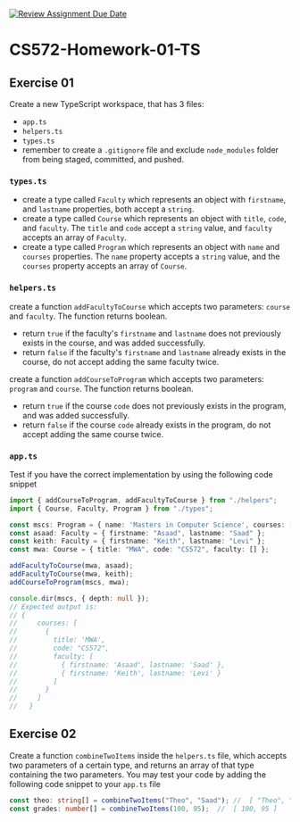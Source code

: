 [![Review Assignment Due Date](https://classroom.github.com/assets/deadline-readme-button-24ddc0f5d75046c5622901739e7c5dd533143b0c8e959d652212380cedb1ea36.svg)](https://classroom.github.com/a/XwiKe38Q)
# CS572-Homework-01-TS
## Exercise 01
Create a new TypeScript workspace, that has 3 files:
* `app.ts`
* `helpers.ts`
* `types.ts`
* remember to create a `.gitignore` file and exclude `node_modules` folder from being staged, committed, and pushed.
### `types.ts`
* create a type called `Faculty` which represents an object with `firstname`, and `lastname` properties, both accept a `string`.
* create a type called `Course` which represents an object with `title`, `code`, and `faculty`. The `title` and `code` accept a `string` value, and `faculty` accepts an array of `Faculty`.
* create a type called `Program` which represents an object with `name` and `courses` properties. The `name` property accepts a `string` value, and the `courses` property accepts an array of `Course`.
   
### `helpers.ts`
create a function `addFacultyToCourse` which accepts two parameters: `course` and `faculty`. The function returns boolean.
* return `true` if the faculty's `firstname` and `lastname` does not previously exists in the course, and was added successfully.
* return `false` if the faculty's `firstname` and `lastname` already exists in the course, do not accept adding the same faculty twice.

create a function `addCourseToProgram` which accepts two parameters: `program` and `course`. The function returns boolean.
* return `true` if the course `code` does not previously exists in the program, and was added successfully.
* return `false` if the course `code` already exists in the program, do not accept adding the same course twice.
   
### `app.ts`
Test if you have the correct implementation by using the following code snippet
```typescript
import { addCourseToProgram, addFacultyToCourse } from "./helpers";
import { Course, Faculty, Program } from "./types";

const mscs: Program = { name: 'Masters in Computer Science', courses: [] };
const asaad: Faculty = { firstname: "Asaad", lastname: "Saad" };
const keith: Faculty = { firstname: "Keith", lastname: "Levi" };
const mwa: Course = { title: "MWA", code: "CS572", faculty: [] };

addFacultyToCourse(mwa, asaad);
addFacultyToCourse(mwa, keith);
addCourseToProgram(mscs, mwa);

console.dir(mscs, { depth: null });
// Expected output is:
// {
//     courses: [
//       {
//         title: 'MWA',
//         code: "CS572",
//         faculty: [
//           { firstname: 'Asaad', lastname: 'Saad' },
//           { firstname: 'Keith', lastname: 'Levi' }
//         ]
//       }
//     ]
//   }
```
## Exercise 02
Create a function `combineTwoItems` inside the `helpers.ts` file, which accepts two parameters of a certain type, and returns an array of that type containing the two parameters.
You may test your code by adding the following code snippet to your `app.ts` file
```typescript
const theo: string[] = combineTwoItems("Theo", "Saad"); //  [ "Theo", "Saad" ]
const grades: number[] = combineTwoItems(100, 95);  //  [ 100, 95 ]
```

